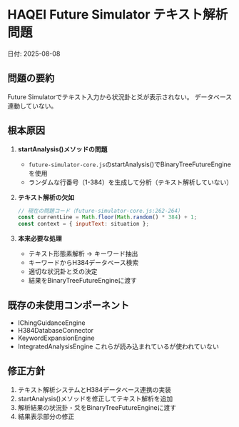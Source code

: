 # HAQEI Future Simulator テキスト解析問題
日付: 2025-08-08

## 問題の要約
Future Simulatorでテキスト入力から状況卦と爻が表示されない。
データベース連動していない。

## 根本原因
1. **startAnalysis()メソッドの問題**
   - `future-simulator-core.js`のstartAnalysis()でBinaryTreeFutureEngineを使用
   - ランダムな行番号（1-384）を生成して分析（テキスト解析していない）
   
2. **テキスト解析の欠如**
   ```javascript
   // 現在の問題コード（future-simulator-core.js:262-264）
   const currentLine = Math.floor(Math.random() * 384) + 1;
   const context = { inputText: situation };
   ```

3. **本来必要な処理**
   - テキスト形態素解析 → キーワード抽出
   - キーワードからH384データベース検索
   - 適切な状況卦と爻の決定
   - 結果をBinaryTreeFutureEngineに渡す

## 既存の未使用コンポーネント
- IChingGuidanceEngine
- H384DatabaseConnector  
- KeywordExpansionEngine
- IntegratedAnalysisEngine
これらが読み込まれているが使われていない

## 修正方針
1. テキスト解析システムとH384データベース連携の実装
2. startAnalysis()メソッドを修正してテキスト解析を追加
3. 解析結果の状況卦・爻をBinaryTreeFutureEngineに渡す
4. 結果表示部分の修正